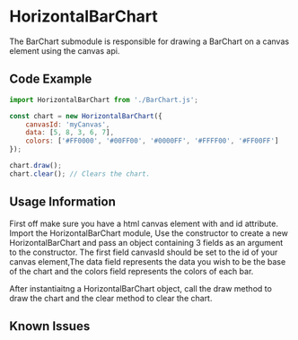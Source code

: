 # HorizontalBarChart
The BarChart submodule is responsible for drawing a BarChart on a canvas element using the canvas api. 

## Code Example
```JavaScript
import HorizontalBarChart from './BarChart.js';

const chart = new HorizontalBarChart({
    canvasId: 'myCanvas',
    data: [5, 8, 3, 6, 7],
    colors: ['#FF0000', '#00FF00', '#0000FF', '#FFFF00', '#FF00FF']
});

chart.draw();
chart.clear(); // Clears the chart.
```

## Usage Information

First off make sure you have a html canvas element with and id attribute. Import the HorizontalBarChart module, Use the constructor to create a new HorizontalBarChart and pass an object containing 3 fields as an argument to the constructor. The first field canvasId should be set to the id of your canvas element,The data field represents the data you wish to be the base of the chart and the colors field represents the colors of each bar. 

After instantiaitng a HorizontalBarChart object, call the draw method to draw the chart and the clear method to clear the chart.

## Known Issues